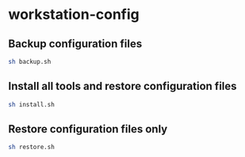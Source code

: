 # workstation-config

## Backup configuration files

```sh
sh backup.sh
```

## Install all tools and restore configuration files

```sh
sh install.sh
```

## Restore configuration files only

```sh
sh restore.sh
```
